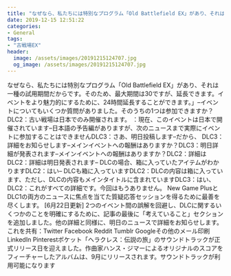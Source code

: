 ```yaml
---
title: "なぜなら、私たちには特別なプログラム「Old Battlefield EX」があり、それは一種の試用期間だからです。"
date: 2019-12-15 12:51:22
categories:
- General
tags:
- "古戦場EX"
header:
  image: /assets/images/20191215124707.jpg
  og_image: /assets/images/20191215124707.jpg
---
```


なぜなら、私たちには特別なプログラム「Old Battlefield EX」があり、それは一種の試用期間だからです。そのため、最大期間は30ですが、延長できます。イベントをより魅力的にするために、24時間延長することができます。」–イベントについてもいくつか質問がありました。そのうちの1つは参加できますか？DLC2：古い戦場は日本でのみ開催されます。 ：現在、このイベントは日本で開催されています–日本語の予告編がありますが、次のニュースまで実際にイベントに参加することはできませんDLC3：さあ、明日投稿します–だから、 DLC3：詳細をお知らせします–メインイベントへの報酬はありますか？DLC3：明日詳細が発表されます–メインイベントへの報酬はありますか？DLC2：詳細はDLC2：詳細は明日発表されます– DLCの場合、箱に入っていたアイテムがわかりますDLC2：はい– DLCも箱に入っていますDLC2：DLCの内容は箱に入っています、ただし、DLCの内容もメインタイトルに含まれていますDLC3：はい、DLC2：これがすべての詳細です。今回はもうありません。 New Game PlusとDLC1の両方のニュースに焦点を当てた質疑応答セッションを得るために最善を尽くします。 [6月22日更新] 2つのイベント間の誤解を回避し、DLCに関するいくつかのことを明確にするために、記事の最後に「考えていること」セクションを追加しました。他の詳細と同様に、明日のニュースで詳細をお知らせします。これを共有：Twitter Facebook Reddit Tumblr Googleその他のメール印刷LinkedIn Pinterestポケット「ヘラクレス：伝説の旅」のサウンドトラックが正式リリース日を迎えました。作曲家ハンス・ジマーによるオリジナルのスコアをフィーチャーしたアルバムは、9月にリリースされます。サウンドトラックが利用可能になります
